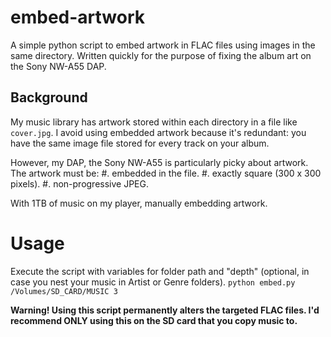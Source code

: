 # embed-artwork
A simple python script to embed artwork in FLAC files using images in the same directory. Written quickly for the purpose of fixing the album art on the Sony NW-A55 DAP.

## Background
My music library has artwork stored within each directory in a file like `cover.jpg`. I avoid using embedded artwork because it's redundant: you have the same image file stored for every track on your album.

However, my DAP, the Sony NW-A55 is particularly picky about artwork. The artwork must be:
#. embedded in the file.
#. exactly square (300 x 300 pixels).
#. non-progressive JPEG.

With 1TB of music on my player, manually embedding artwork.

# Usage
Execute the script with variables for folder path and "depth" (optional, in case you nest your music in Artist or Genre folders).
`python embed.py /Volumes/SD_CARD/MUSIC 3`

**Warning! Using this script permanently alters the targeted FLAC files. I'd recommend ONLY using this on the SD card that you copy music to.**
